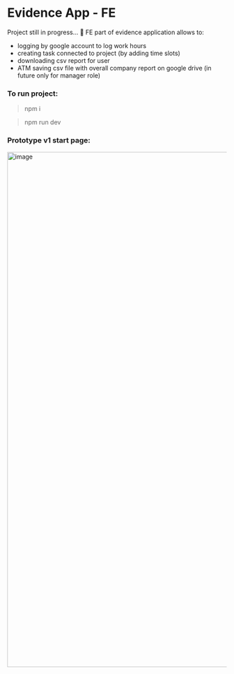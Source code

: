 # Evidence App - FE

Project still in progress... 👀
FE part of evidence application allows to:

* logging by google account to log work hours
* creating task connected to project (by adding time slots)
* downloading csv report for user
* ATM saving csv file with overall company report on google drive (in future only for manager role)

### To run project: 

> npm i

> npm run dev


### Prototype v1 start page:

<img width="1180" alt="image" src="https://github.com/Kinga-Jaworska/Evidence_FE/assets/67658221/b4de479f-ab61-4d38-862f-61707ae4359f">
